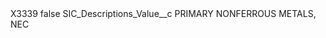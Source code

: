 <?xml version="1.0" encoding="UTF-8"?>
<CustomMetadata xmlns="http://soap.sforce.com/2006/04/metadata" xmlns:xsi="http://www.w3.org/2001/XMLSchema-instance" xmlns:xsd="http://www.w3.org/2001/XMLSchema">
    <label>X3339</label>
    <protected>false</protected>
    <values>
        <field>SIC_Descriptions_Value__c</field>
        <value xsi:type="xsd:string">PRIMARY NONFERROUS METALS, NEC</value>
    </values>
</CustomMetadata>
